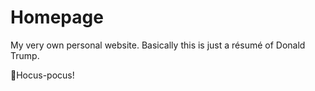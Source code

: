 # Homepage
My very own personal website. Basically this is just a résumé of Donald Trump.

🧙Hocus-pocus!